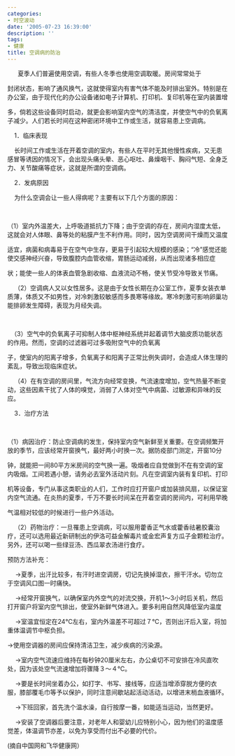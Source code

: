 ```yaml
---
categories:
- 时空波动
date: '2005-07-23 16:39:00'
description: ''
tags:
- 健康
title: 空调病的防治
---
```

      夏季人们普遍使用空调，有些人冬季也使用空调取暖。房间常常处于

封闭状态，影响了通风换气，这就使得室内有害气体不能及时排出室外。特别是在办公室，由于现代化的办公设备诸如电子计算机、打印机、复印机等在室内装置增

多，倘若这些设备同时启动，就更会影响室内空气的清洁度，并使空气中的负氧离子减少。人们若长时间在这种密闭环境中工作或生活，就容易患上空调病。






    1．临床表现








    长时间工作或生活在开着空调的室内，有些人在平时无其他慢性疾病，又无患感冒等诱因的情况下，会出现头痛头晕、恶心呕吐、鼻燥咽干、胸闷气短、全身乏力、关节酸痛等症状，这就是所谓的空调病。








    2．发病原因








    为什么空调会让一些人得病呢？主要有以下几个方面的原因：






    

（1）室内外温差大，上呼吸道抵抗力下降；由于空调的存在，房间内湿度太低，这就会对人体眼、鼻等处的粘膜产生不利作用。同时，因为空调房间干燥而又温度

适宜，病菌和病毒易于在空气中生存，更易于引起较大规模的感染；“冷”感觉还能使交感神经兴奋，导致腹腔内血管收缩，胃肠运动减弱，从而出现诸多相应症

状；能使一些人的体表血管急剧收缩、血液流动不畅，使关节受冷导致关节痛。






    （2）空调病人又以女性居多。这是由于女性长期在办公室工作，夏季女装衣单质薄，体质又不如男性，对冷刺激较敏感而多畏寒等缘故。寒冷刺激可影响卵巢功能排卵发生障碍，表现为月经失调。






  

  （3）空气中的负氧离子可抑制人体中枢神经系统并起着调节大脑皮质功能状态的作用。然而，空调的过滤器可过多吸附空气中的负氧离

子，使室内的阳离子增多，负氧离子和阳离子正常比例失调时，会造成人体生理的紊乱，导致出现临床症状。






    （4）在有空调的房间里，气流方向经常变换，气流速度增加，空气热量不断变动，这些因素干扰了人体的嗅觉，消弱了人体对空气中病菌、过敏源和异味的反应。








    3．治疗方法






    

（1）病因治疗：防止空调病的发生，保持室内空气新鲜至关重要。在空调频繁开放的季节，应该经常开窗换气，最好两小时换一次。据防疫部门测定，开窗10分

钟，就能把一间80平方米房间的空气换一遍。吸烟者应自觉做到不在有空调的室内吸烟。工间若遇小憩，请务必去室外活动片刻。凡在空调室内装有复印机、打印

机等设备，专门从事这类职业的人们，工作时应打开窗户或加装排风扇，以保证室内空气流通。在炎热的夏季，千万不要长时间呆在开着空调的房间内，可利用早晚

气温相对较低的时候进行一些户外活动。






    （2）药物治疗：一旦罹患上空调病，可以服用藿香正气水或藿香祛暑胶囊治疗，还可以选用最近新研制出的伊洛可益金解毒片或金宏声复方瓜子金颗粒治疗。另外，还可以喝一些绿豆汤、西瓜翠衣汤进行食疗。  




预防方法补充：  




 　→夏季，出汗比较多，有汗时进空调房，切记先换掉湿衣，擦干汗水。切勿立于空调风口图一时痛快。  


 　 →经常开窗换气，以确保室内外空气的对流交换，开机1～3小时后关机，然后打开窗户将室内空气排出，使室外新鲜气体进入。要多利用自然风降低室内温度  


 　 →室温宜恒定在24℃左右，室内外温差不可超过７℃，否则出汗后入室，将加重体温调节中枢负担。  


→使用空调器的房间应保持清洁卫生，减少疾病的污染源。  


 　 →室内空气流速应维持在每秒钟20厘米左右，办公桌切不可安排在冷风直吹处，因为该处空气流速增加将骤降３～４℃。   


 　 →要是长时间坐着办公，如打字、书写、接线等，应适当增添穿脱方便的衣服，膝部覆毛巾等予以保护，同时注意间歇站起活动活动，以增进末梢血液循环。  


 　 →下班回家，首先洗个温水澡，自行按摩一番，如能适当运动，当然更好。  


 　 →安装了空调器后要注意，对老年人和婴幼儿应特别小心，因为他们的温度感觉差，体温调节亦差，以免为享受而付出不必要的代价。   


(摘自中国网和飞华健康网）  




